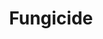 ---
layout: item
title: Fungicide
item-id: 7432
datatable: true
id: 7432
name: "Fungicide"
members: true
lowalch: 4
highalch: 6
examine: "Does exactly what it says on the tin."
monsters:
  - id: 537
    name: "Zygomite"
    members: true
    combat_level: 74
    wiki_url: "https://oldschool.runescape.wiki/w/Zygomite"
    drops:
      - quantity: "1"
        rarity: 0.019464720194647202
    image: "https://oldschool.runescape.wiki/images/f/ff/Zygomite_%28level_74%29.png?ea620"
  - id: 1024
    name: "Zygomite"
    members: true
    combat_level: 86
    wiki_url: "https://oldschool.runescape.wiki/w/Zygomite"
    drops:
      - quantity: "1"
        rarity: 0.019464720194647202
    image: "https://oldschool.runescape.wiki/images/f/ff/Zygomite_%28level_74%29.png?ea620"
---